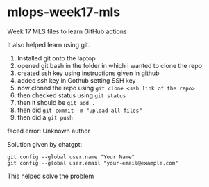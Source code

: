 # mlops-week17-mls
Week 17 MLS files to learn GitHub actions

It also helped learn using git.

1. Installed git onto the laptop
2. opened git bash in the folder in which i wanted to clone the repo
3. created ssh key using instructions given in github
4. added ssh key in Gothub setting SSH key
5. now cloned the repo using `git clone <ssh link of the repo>`
6. then checked status using `git status`
7. then it should be `git add .`
8. then did `git commit -m "upload all files"`
9. then did a `git push`


faced error: Unknown author

Solution given by chatgpt:

    git config --global user.name "Your Name"  
    git config --global user.email "your-email@example.com"

This helped solve the problem

